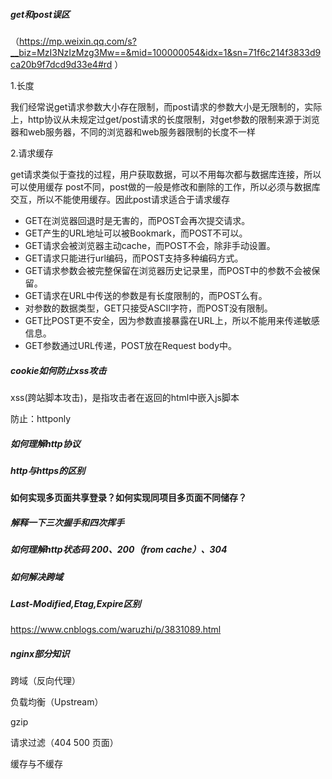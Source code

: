 ##### get和post误区

（<https://mp.weixin.qq.com/s?__biz=MzI3NzIzMzg3Mw==&mid=100000054&idx=1&sn=71f6c214f3833d9ca20b9f7dcd9d33e4#rd> ）

1.长度

我们经常说get请求参数大小存在限制，而post请求的参数大小是无限制的，实际上，http协议从未规定过get/post请求的长度限制，对get参数的限制来源于浏览器和web服务器，不同的浏览器和web服务器限制的长度不一样

2.请求缓存

get请求类似于查找的过程，用户获取数据，可以不用每次都与数据库连接，所以可以使用缓存 post不同，post做的一般是修改和删除的工作，所以必须与数据库交互，所以不能使用缓存。因此post请求适合于请求缓存 

- GET在浏览器回退时是无害的，而POST会再次提交请求。
- GET产生的URL地址可以被Bookmark，而POST不可以。
- GET请求会被浏览器主动cache，而POST不会，除非手动设置。
- GET请求只能进行url编码，而POST支持多种编码方式。
- GET请求参数会被完整保留在浏览器历史记录里，而POST中的参数不会被保留。
- GET请求在URL中传送的参数是有长度限制的，而POST么有。
- 对参数的数据类型，GET只接受ASCII字符，而POST没有限制。
- GET比POST更不安全，因为参数直接暴露在URL上，所以不能用来传递敏感信息。
- GET参数通过URL传递，POST放在Request body中。

##### cookie如何防止xss攻击

xss(跨站脚本攻击)，是指攻击者在返回的html中嵌入js脚本

防止：httponly

##### 如何理解http协议

##### http与https的区别

#### 如何实现多页面共享登录？如何实现同项目多页面不同储存？

##### 解释一下三次握手和四次挥手

##### 如何理解http状态码 200、200（from cache）、304

##### 如何解决跨域

##### Last-Modified,Etag,Expire区别
https://www.cnblogs.com/waruzhi/p/3831089.html

##### nginx部分知识

跨域（反向代理）

负载均衡（Upstream）

gzip

请求过滤（404  500 页面）

缓存与不缓存
